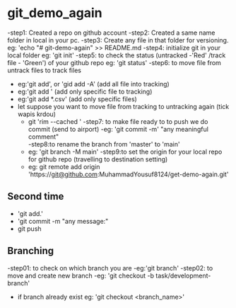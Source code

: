 # git_demo_again


-step1: Created a repo on github account
-step2: Created a same name  folder in local in your pc.
-step3: Create any file in that folder for versioning.
   eg: 'echo "# git-demo-again" >> README.md
-step4: initialize git in your local folder 
   eg: 'git init'
-step5: to check the status (untracked -'Red' /track file - 'Green') of your github repo
   eg: 'git status'
-step6: to  move file from untrack files to track files
   - eg:'git add', or 'gid add -A' (add all file into tracking)
   - eg:'git add <file-name>' (add only specific file to tracking)
   - eg:'git add *.csv' (add only specific files)
   - let suppose you want to move file from tracking to untracking again (tick wapis 
   krdou)
      - git 'rim --cached <file>'
-step7: to make file ready to to push we do commit (send to airport)
     -eg: 'git commit -m' "any meaningful comment"   
-step8:to rename the branch from 'master' to 'main'
     - eg: 'git branch -M main'
-step9:to set the origin for your local repo for github repo (travelling to destination 
setting)  
     - eg: git remote add origin 'https://git@github.com:MuhammadYousuf8124/get-demo-again.git'

## Second time 

- 'git add.'
- 'git commit -m "any message:"
- git push



## Branching 
-step01: to check on which branch you are 
   -eg:'git branch'
-step02: to move and create new branch
   -eg: 'git checkout -b task/development-branch'
   - if branch already exist eg: 'git checkout <branch_name>'